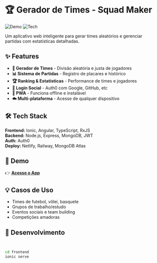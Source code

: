 # 🏆 Gerador de Times - Squad Maker

![Demo](https://img.shields.io/badge/Status-🚀_Production-brightgreen)
![Tech](https://img.shields.io/badge/Stack-Full--Stack-orange)

Um aplicativo web inteligente para gerar times aleatórios e gerenciar partidas com estatísticas detalhadas.

## ✨ Features

- **🎯 Gerador de Times** - Divisão aleatória e justa de jogadores
- **📊 Sistema de Partidas** - Registro de placares e histórico
- **🏆 Ranking & Estatísticas** - Performance de times e jogadores  
- **🔐 Login Social** - Auth0 com Google, GitHub, etc
- **📱 PWA** - Funciona offline e instalável
- **☁️ Multi-plataforma** - Acesse de qualquer dispositivo

## 🛠️ Tech Stack

**Frontend:** Ionic, Angular, TypeScript, RxJS  
**Backend:** Node.js, Express, MongoDB, JWT  
**Auth:** Auth0  
**Deploy:** Netlify, Railway, MongoDB Atlas

## 🚀 Demo

👉 **[Acesse o App](https://gerador-times.netlify.app)**


## 💡 Casos de Uso

- Times de futebol, vôlei, basquete
- Grupos de trabalho/estudo
- Eventos sociais e team building
- Competições amadoras

## 🔧 Desenvolvimento

```bash


cd frontend
ionic serve
